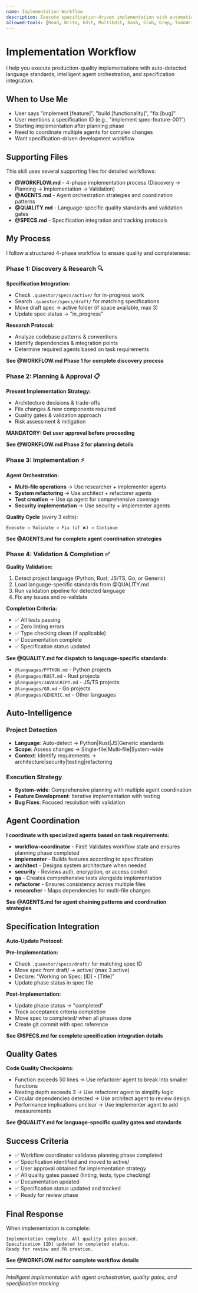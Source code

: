 ```yaml
---
name: Implementation Workflow
description: Execute specification-driven implementation with automatic quality gates, multi-agent orchestration, and progress tracking. Use when building features from specs, fixing bugs with test coverage, or refactoring with validation.
allowed-tools: [Read, Write, Edit, MultiEdit, Bash, Glob, Grep, TodoWrite, Task]
---
```


# Implementation Workflow

I help you execute production-quality implementations with auto-detected language standards, intelligent agent orchestration, and specification integration.

## When to Use Me

- User says "implement [feature]", "build [functionality]", "fix [bug]"
- User mentions a specification ID (e.g., "implement spec-feature-001")
- Starting implementation after planning phase
- Need to coordinate multiple agents for complex changes
- Want specification-driven development workflow

## Supporting Files

This skill uses several supporting files for detailed workflows:

- **@WORKFLOW.md** - 4-phase implementation process (Discovery → Planning → Implementation → Validation)
- **@AGENTS.md** - Agent orchestration strategies and coordination patterns
- **@QUALITY.md** - Language-specific quality standards and validation gates
- **@SPECS.md** - Specification integration and tracking protocols

## My Process

I follow a structured 4-phase workflow to ensure quality and completeness:

### Phase 1: Discovery & Research 🔍

**Specification Integration:**
- Check `.quaestor/specs/active/` for in-progress work
- Search `.quaestor/specs/draft/` for matching specifications
- Move draft spec → active folder (if space available, max 3)
- Update spec status → "in_progress"

**Research Protocol:**
- Analyze codebase patterns & conventions
- Identify dependencies & integration points
- Determine required agents based on task requirements

**See @WORKFLOW.md Phase 1 for complete discovery process**

### Phase 2: Planning & Approval 📋

**Present Implementation Strategy:**
- Architecture decisions & trade-offs
- File changes & new components required
- Quality gates & validation approach
- Risk assessment & mitigation

**MANDATORY: Get user approval before proceeding**

**See @WORKFLOW.md Phase 2 for planning details**

### Phase 3: Implementation ⚡

**Agent Orchestration:**
- **Multi-file operations** → Use researcher + implementer agents
- **System refactoring** → Use architect + refactorer agents
- **Test creation** → Use qa agent for comprehensive coverage
- **Security implementation** → Use security + implementer agents

**Quality Cycle** (every 3 edits):
```
Execute → Validate → Fix (if ❌) → Continue
```

**See @AGENTS.md for complete agent coordination strategies**

### Phase 4: Validation & Completion ✅

**Quality Validation:**
1. Detect project language (Python, Rust, JS/TS, Go, or Generic)
2. Load language-specific standards from @QUALITY.md
3. Run validation pipeline for detected language
4. Fix any issues and re-validate

**Completion Criteria:**
- ✅ All tests passing
- ✅ Zero linting errors
- ✅ Type checking clean (if applicable)
- ✅ Documentation complete
- ✅ Specification status updated

**See @QUALITY.md for dispatch to language-specific standards:**
- `@languages/PYTHON.md` - Python projects
- `@languages/RUST.md` - Rust projects
- `@languages/JAVASCRIPT.md` - JS/TS projects
- `@languages/GO.md` - Go projects
- `@languages/GENERIC.md` - Other languages

## Auto-Intelligence

### Project Detection
- **Language**: Auto-detect → Python|Rust|JS|Generic standards
- **Scope**: Assess changes → Single-file|Multi-file|System-wide
- **Context**: Identify requirements → architecture|security|testing|refactoring

### Execution Strategy
- **System-wide**: Comprehensive planning with multiple agent coordination
- **Feature Development**: Iterative implementation with testing
- **Bug Fixes**: Focused resolution with validation

## Agent Coordination

**I coordinate with specialized agents based on task requirements:**

- **workflow-coordinator** - First! Validates workflow state and ensures planning phase completed
- **implementer** - Builds features according to specification
- **architect** - Designs system architecture when needed
- **security** - Reviews auth, encryption, or access control
- **qa** - Creates comprehensive tests alongside implementation
- **refactorer** - Ensures consistency across multiple files
- **researcher** - Maps dependencies for multi-file changes

**See @AGENTS.md for agent chaining patterns and coordination strategies**

## Specification Integration

**Auto-Update Protocol:**

**Pre-Implementation:**
- Check `.quaestor/specs/draft/` for matching spec ID
- Move spec from draft/ → active/ (max 3 active)
- Declare: "Working on Spec: [ID] - [Title]"
- Update phase status in spec file

**Post-Implementation:**
- Update phase status → "completed"
- Track acceptance criteria completion
- Move spec to completed/ when all phases done
- Create git commit with spec reference

**See @SPECS.md for complete specification integration details**

## Quality Gates

**Code Quality Checkpoints:**
- Function exceeds 50 lines → Use refactorer agent to break into smaller functions
- Nesting depth exceeds 3 → Use refactorer agent to simplify logic
- Circular dependencies detected → Use architect agent to review design
- Performance implications unclear → Use implementer agent to add measurements

**See @QUALITY.md for language-specific quality gates and standards**

## Success Criteria

- ✅ Workflow coordinator validates planning phase completed
- ✅ Specification identified and moved to active/
- ✅ User approval obtained for implementation strategy
- ✅ All quality gates passed (linting, tests, type checking)
- ✅ Documentation updated
- ✅ Specification status updated and tracked
- ✅ Ready for review phase

## Final Response

When implementation is complete:
```
Implementation complete. All quality gates passed.
Specification [ID] updated to completed status.
Ready for review and PR creation.
```

**See @WORKFLOW.md for complete workflow details**

---

*Intelligent implementation with agent orchestration, quality gates, and specification tracking*
